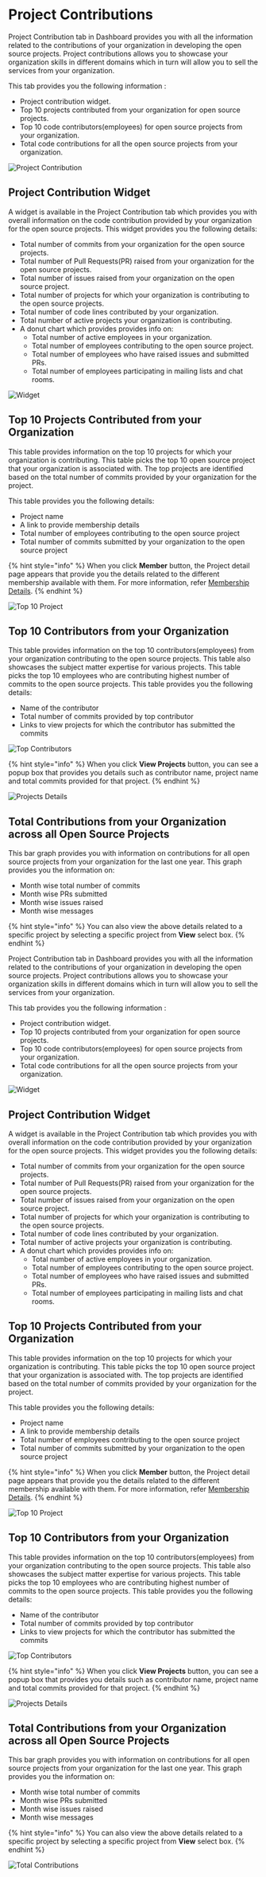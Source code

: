 # Project Contributions

Project Contribution tab in Dashboard provides you with all the information related to the contributions of your organization in developing the open source projects. Project contributions allows you to showcase your organization skills in different domains which in turn will allow you to sell the services from your organization.

This tab provides you the following information :

* Project contribution widget.
* Top 10 projects contributed from your organization for open source projects.
* Top 10 code contributors(employees) for open source projects from your organization.
* Total code contributions for all the open source projects from your organization.

![Project Contribution](https://files.gitbook.com/v0/b/gitbook-28427.appspot.com/o/assets%2F-MgAESFs0H7zYsmTgcOZ%2F-MgfVl3E5WA-qQUyspWW%2F-MgfY6olx-Wn96GSRazc%2FCP1.png?alt=media\&token=35515c50-ffda-4531-9d0c-bfd64eb3d4c3)

## Project Contribution Widget

A widget is available in the Project Contribution tab which provides you with overall information on the code contribution provided by your organization for the open source projects. This widget provides you the following details:

* Total number of commits from your organization for the open source projects.
* Total number of Pull Requests(PR) raised from your organization for the open source projects.
* Total number of issues raised from your organization on the open source project.
* Total number of projects for which your organization is contributing to the open source projects.
* Total number of code lines contributed by your organization.
* Total number of active projects your organization is contributing.
* A donut chart which provides provides info on:
  * Total number of active employees in your organization.
  * Total number of employees contributing to the open source project.
  * Total number of employees who have raised issues and submitted PRs.
  * Total number of employees participating in mailing lists and chat rooms.

![Widget](https://files.gitbook.com/v0/b/gitbook-28427.appspot.com/o/assets%2F-MgAESFs0H7zYsmTgcOZ%2F-Mgf\_0lOSgJexver0xjZ%2F-Mgfhlk0cFVko5-8fjAm%2FWidget.png?alt=media\&token=0d6b9e77-a15f-474c-81d1-94033ce4509e)

## Top 10 Projects Contributed from your Organization

This table provides information on the top 10 projects for which your organization is contributing. This table picks the top 10 open source project that your organization is associated with. The top projects are identified based on the total number of commits provided by your organization for the project.

This table provides you the following details:

* Project name
* A link to provide membership details
* Total number of employees contributing to the open source project
* Total number of commits submitted by your organization to the open source project

{% hint style="info" %}
When you click **Member** button, the Project detail page appears that provide you the details related to the different membership available with them. For more information, refer [Membership Details](https://docs.linuxfoundation.org/lfx/organization-dashboard-pre-release/projects/membership-details-of-a-project).
{% endhint %}

![Top 10 Project](https://files.gitbook.com/v0/b/gitbook-28427.appspot.com/o/assets%2F-MgAESFs0H7zYsmTgcOZ%2F-MgfjiS6XRRXx8iundYg%2F-MgfkjzcF14\_ZxJmsPey%2FTop10.png?alt=media\&token=376cc4f8-3e7c-4a85-a3c4-1661f6f25a81)

## Top 10 Contributors from your Organization

This table provides information on the top 10 contributors(employees) from your organization contributing to the open source projects. This table also showcases the subject matter expertise for various projects. This table picks the top 10 employees who are contributing highest number of commits to the open source projects. This table provides you the following details:

* Name of the contributor
* Total number of commits provided by top contributor
* Links to view projects for which the contributor has submitted the commits

![Top Contributors](https://files.gitbook.com/v0/b/gitbook-28427.appspot.com/o/assets%2F-MgAESFs0H7zYsmTgcOZ%2F-MgfkshG6M\_raQnBlRd9%2F-MgfmpAOQLpv-NDPOCFM%2FTop\_Contributors.png?alt=media\&token=50c98118-84c0-4c7f-bf2d-4d7d14dbb42c)

{% hint style="info" %}
When you click **View Projects** button, you can see a popup box that provides you details such as contributor name, project name and total commits provided for that project.
{% endhint %}

![Projects Details](https://files.gitbook.com/v0/b/gitbook-28427.appspot.com/o/assets%2F-MgAESFs0H7zYsmTgcOZ%2F-MgfkshG6M\_raQnBlRd9%2F-MgfnlT8viLxbzKrtyNs%2FProject\_Contributor\_Details.png?alt=media\&token=4c79471f-f912-47dc-aa9d-9202c5161c2b)

## Total Contributions from your Organization across all Open Source Projects

This bar graph provides you with information on contributions for all open source projects from your organization for the last one year. This graph provides you the information on:

* Month wise total number of commits
* Month wise PRs submitted
* Month wise issues raised
* Month wise messages

{% hint style="info" %}
You can also view the above details related to a specific project by selecting a specific project from **View** select box.
{% endhint %}

Project Contribution tab in Dashboard provides you with all the information related to the contributions of your organization in developing the open source projects. Project contributions allows you to showcase your organization skills in different domains which in turn will allow you to sell the services from your organization.

This tab provides you the following information :

* Project contribution widget.
* Top 10 projects contributed from your organization for open source projects.
* Top 10 code contributors(employees) for open source projects from your organization.
* Total code contributions for all the open source projects from your organization.

![Widget](https://files.gitbook.com/v0/b/gitbook-28427.appspot.com/o/assets%2F-MgAESFs0H7zYsmTgcOZ%2F-Mgf\_0lOSgJexver0xjZ%2F-Mgfhlk0cFVko5-8fjAm%2FWidget.png?alt=media\&token=0d6b9e77-a15f-474c-81d1-94033ce4509e)

## Project Contribution Widget

A widget is available in the Project Contribution tab which provides you with overall information on the code contribution provided by your organization for the open source projects. This widget provides you the following details:

* Total number of commits from your organization for the open source projects.
* Total number of Pull Requests(PR) raised from your organization for the open source projects.
* Total number of issues raised from your organization on the open source project.
* Total number of projects for which your organization is contributing to the open source projects.
* Total number of code lines contributed by your organization.
* Total number of active projects your organization is contributing.
* A donut chart which provides provides info on:
  * Total number of active employees in your organization.
  * Total number of employees contributing to the open source project.
  * Total number of employees who have raised issues and submitted PRs.
  * Total number of employees participating in mailing lists and chat rooms.

## Top 10 Projects Contributed from your Organization

This table provides information on the top 10 projects for which your organization is contributing. This table picks the top 10 open source project that your organization is associated with. The top projects are identified based on the total number of commits provided by your organization for the project.

This table provides you the following details:

* Project name
* A link to provide membership details
* Total number of employees contributing to the open source project
* Total number of commits submitted by your organization to the open source project

{% hint style="info" %}
When you click **Member** button, the Project detail page appears that provide you the details related to the different membership available with them. For more information, refer [Membership Details](https://docs.linuxfoundation.org/lfx/organization-dashboard-pre-release/projects/membership-details-of-a-project).
{% endhint %}

![Top 10 Project](https://files.gitbook.com/v0/b/gitbook-28427.appspot.com/o/assets%2F-MgAESFs0H7zYsmTgcOZ%2F-MgfjiS6XRRXx8iundYg%2F-MgfkjzcF14\_ZxJmsPey%2FTop10.png?alt=media\&token=376cc4f8-3e7c-4a85-a3c4-1661f6f25a81)

## Top 10 Contributors from your Organization

This table provides information on the top 10 contributors(employees) from your organization contributing to the open source projects. This table also showcases the subject matter expertise for various projects. This table picks the top 10 employees who are contributing highest number of commits to the open source projects. This table provides you the following details:

* Name of the contributor
* Total number of commits provided by top contributor
* Links to view projects for which the contributor has submitted the commits

![Top Contributors](https://files.gitbook.com/v0/b/gitbook-28427.appspot.com/o/assets%2F-MgAESFs0H7zYsmTgcOZ%2F-MgfkshG6M\_raQnBlRd9%2F-MgfmpAOQLpv-NDPOCFM%2FTop\_Contributors.png?alt=media\&token=50c98118-84c0-4c7f-bf2d-4d7d14dbb42c)

{% hint style="info" %}
When you click **View Projects** button, you can see a popup box that provides you details such as contributor name, project name and total commits provided for that project.
{% endhint %}

![Projects Details](https://files.gitbook.com/v0/b/gitbook-28427.appspot.com/o/assets%2F-MgAESFs0H7zYsmTgcOZ%2F-MgfkshG6M\_raQnBlRd9%2F-MgfnlT8viLxbzKrtyNs%2FProject\_Contributor\_Details.png?alt=media\&token=4c79471f-f912-47dc-aa9d-9202c5161c2b)

## Total Contributions from your Organization across all Open Source Projects

This bar graph provides you with information on contributions for all open source projects from your organization for the last one year. This graph provides you the information on:

* Month wise total number of commits
* Month wise PRs submitted
* Month wise issues raised
* Month wise messages

{% hint style="info" %}
You can also view the above details related to a specific project by selecting a specific project from **View** select box.
{% endhint %}

![Total Contributions](https://files.gitbook.com/v0/b/gitbook-28427.appspot.com/o/assets%2F-MgAESFs0H7zYsmTgcOZ%2F-Mgfnwp0\_obUtFzUyXYf%2F-Mgfsb7wp1jGNl4nYlVr%2FTotal\_Projects%20.png?alt=media\&token=27f5f8db-a6e9-4ec0-9939-f6f4b3500153)
